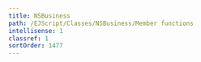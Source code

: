 ```yaml
---
title: NSBusiness
path: /EJScript/Classes/NSBusiness/Member functions
intellisense: 1
classref: 1
sortOrder: 1477
---
```






